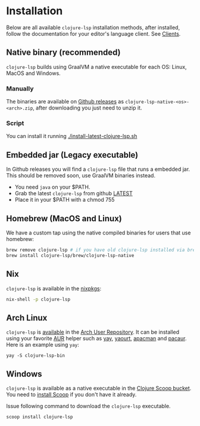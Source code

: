 # Installation

Below are all available `clojure-lsp` installation methods, after installed, follow the documentation for your editor's language client. See [Clients](//clojure-lsp.github.io/clojure-lsp/clients).

## Native binary (recommended)

`clojure-lsp` builds using GraalVM a native executable for each OS: Linux, MacOS and Windows.

### Manually

The binaries are available on [Github releases](https://github.com/clojure-lsp/clojure-lsp/releases) as `clojure-lsp-native-<os>-<arch>.zip`, after downloading you just need to unzip it.

### Script

You can install it running [./install-latest-clojure-lsp.sh](https://github.com/clojure-lsp/clojure-lsp/blob/master/install-latest-clojure-lsp.sh)

## Embedded jar (Legacy executable)

In Github releases you will find a `clojure-lsp` file that runs a embedded jar. This should be removed soon, use GraalVM binaries instead.

- You need `java` on your $PATH.
- Grab the latest `clojure-lsp` from github [LATEST](https://github.com/snoe/clojure-lsp/releases/latest)
- Place it in your $PATH with a chmod 755

## Homebrew (MacOS and Linux)

We have a custom tap using the native compiled binaries for users that use homebrew:

```bash
brew remove clojure-lsp # if you have old clojure-lsp installed via brew
brew install clojure-lsp/brew/clojure-lsp-native
```

## Nix

`clojure-lsp` is available in the [nixpkgs](https://github.com/NixOS/nixpkgs/blob/master/pkgs/development/tools/misc/clojure-lsp/default.nix):

```bash
nix-shell -p clojure-lsp
```

## Arch Linux

`clojure-lsp` is
[available](https://aur.archlinux.org/packages/clojure-lsp-bin/) in the [Arch User Repository](https://aur.archlinux.org). It can be installed using your favorite [AUR](https://aur.archlinux.org) helper such as
[yay](https://github.com/Jguer/yay), [yaourt](https://github.com/archlinuxfr/yaourt), [apacman](https://github.com/oshazard/apacman) and [pacaur](https://github.com/rmarquis/pacaur). Here is an example using `yay`:

    yay -S clojure-lsp-bin

## Windows

`clojure-lsp` is available as a native executable in the [Clojure Scoop bucket](https://github.com/littleli/scoop-clojure). You need to [install Scoop](https://github.com/littleli/scoop-clojure/wiki/Getting-started#installation) if you don't have it already.

Issue following command to download the `clojure-lsp` executable.

```bash
scoop install clojure-lsp
```
